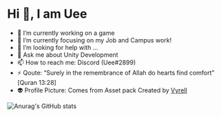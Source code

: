 # Hi 👋, I am Uee

- 🔭 I’m currently working on a game
- 🌱 I’m currently focusing on my Job and Campus work!
- 🤔 I’m looking for help with ...
- 💬 Ask me about Unity Development
- 📫 How to reach me: Discord (Uee#2899)
- ⚡ Qoute: “Surely in the remembrance of Allah do hearts find comfort” [Quran 13:28]
- 👽 Profile Picture: Comes from Asset pack Created by [Vyrell](https://vryell.itch.io/) 

![Anurag's GitHub stats](https://github-readme-stats.vercel.app/api?username=uncle-uee&show_icons=true&theme=radical)

<!--
**Uncle-Uee/uncle-uee** is a ✨ _special_ ✨ repository because its `README.md` (this file) appears on your GitHub profile.

Here are some ideas to get you started:

- 🔭 I’m currently working on ...
- 🌱 I’m currently learning ...
- 👯 I’m looking to collaborate on ...
- 🤔 I’m looking for help with ...
- 💬 Ask me about ...
- 📫 How to reach me: ...
- 😄 Pronouns: ...
- ⚡ Fun fact: ...
-->
